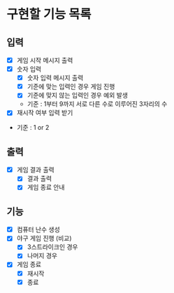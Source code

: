# 구현할 기능 목록

## 입력
- [x]  게임 시작 메시지 출력
- [X]  숫자 입력
    - [X]  숫자 입력 메시지 출력
    - [X]  기준에 맞는 입력인 경우 게임 진행
    - [X]  기준에 맞지 않는 입력인 경우 예외 발생
    - 기준 : 1부터 9까지 서로 다른 수로 이루어진 3자리의 수
- [x]  재시작 여부 입력 받기
- 기준 : 1 or 2

## 출력
- [x]  게임 결과 출력
    - [x]  결과 출력
    - [x]  게임 종료 안내

## 기능
- [x]  컴퓨터 난수 생성
- [X]  야구 게임 진행 (비교)
    - [X]  3스트라이크인 경우
    - [X]  나머지 경우
- [x]  게임 종료
    - [x]  재시작
    - [x]  종료